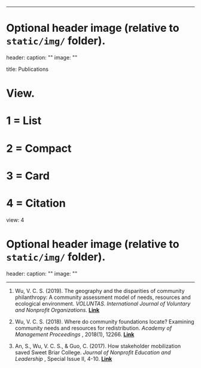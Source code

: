
---
# Optional header image (relative to `static/img/` folder).
header:
  caption: ""
  image: ""

title: Publications

# View.
#   1 = List
#   2 = Compact
#   3 = Card
#   4 = Citation
view: 4

# Optional header image (relative to `static/img/` folder).
header:
  caption: ""
  image: ""

---

1.	Wu, V. C. S. (2019). The geography and the disparities of community philanthropy: A community assessment model of needs, resources and ecological environment. <i>VOLUNTAS. International Journal of Voluntary and Nonprofit Organizations.</i> [**Link**](link.springer.com/content/pdf/10.1007/s11266-019-00180-x.pdf)

2.	Wu, V. C. S. (2018). Where do community foundations locate? Examining community needs and resources for redistribution. <i>Academy of Management Proceedings </i>, 2018(1), 12266. [**Link**](https://journals.aom.org/doi/abs/10.5465/AMBPP.2018.12266abstract)

3.	An, S., Wu, V. C. S., & Guo, C. (2017). How stakeholder mobilization saved Sweet Briar College. <i>Journal of Nonprofit Education and Leadership </i>, Special Issue II, 4-10. [**Link**](https://www.researchgate.net/profile/Viviana_Chiu_Sik_Wu/publication/333250880_How_Stakeholder_Mobilization_Saved_Sweet_Briar_College/links/5d83bf3ca6fdcc8fd6f7904d/How-Stakeholder-Mobilization-Saved-Sweet-Briar-College.pdf)



